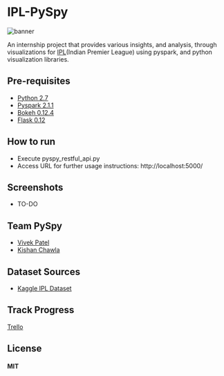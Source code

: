 # **IPL-PySpy**
![banner](https://user-images.githubusercontent.com/15742618/27032120-e55acbd0-4f90-11e7-8811-f8aa3d15b5aa.png)

An internship project that provides various insights, and analysis, through visualizations for [IPL](http://www.iplt20.com/)(Indian Premier League) using pyspark, and python visualization libraries.

## Pre-requisites
* [Python 2.7](https://www.python.org/download/releases/2.7/)
* [Pyspark 2.1.1](https://spark.apache.org/downloads.html)
* [Bokeh 0.12.4](http://bokeh.pydata.org/en/latest/)
* [Flask 0.12](https://pypi.python.org/pypi/Flask/0.12.2)

## How to run
* Execute pyspy_restful_api.py
* Access URL for further usage instructions: http://localhost:5000/

## Screenshots
* TO-DO

## Team PySpy
* [Vivek Patel](https://github.com/Necrote)
* [Kishan Chawla](https://github.com/kris0107)

## Dataset Sources
* [Kaggle IPL Dataset](https://www.kaggle.com/manasgarg/ipl)

## Track Progress
  [Trello](https://trello.com/b/xMd8BeIs/pyspy-weekwise)

## License
#### MIT
